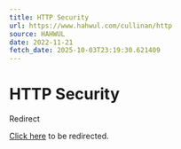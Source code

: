 ```yaml
---
title: HTTP Security
url: https://www.hahwul.com/cullinan/http
source: HAHWUL
date: 2022-11-21
fetch_date: 2025-10-03T23:19:30.621409
---
```


# HTTP Security

Redirect

[Click here](https://www.hahwul.com/cullinan/security/http/) to be redirected.